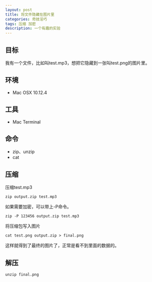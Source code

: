 ```yaml
---
layout: post
title: 将文件隐藏在图片里
categories: 奇技淫巧
tags: 压缩 加密
description: 一个有趣的实验
---
```

## 目标
我有一个文件，比如叫test.mp3，想把它隐藏到一张叫test.png的图片里。
## 环境
* Mac OSX 10.12.4

## 工具
* Mac Terminal

## 命令
* zip、unzip
* cat

## 压缩

压缩test.mp3

```
zip output.zip test.mp3
```

如果需要加密，可以带上-P命令。

```
zip -P 123456 output.zip test.mp3
```

将压缩包写入图片
```
cat test.png output.zip > final.png
```
这样就得到了最终的图片了，正常是看不到里面的数据的。

## 解压
```
unzip final.png 
```
